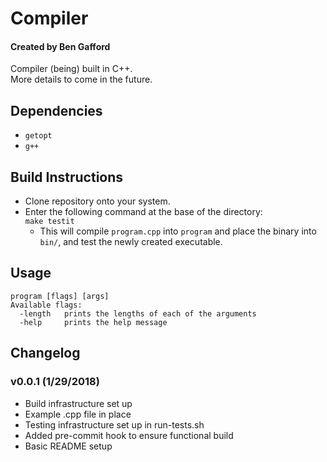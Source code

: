 # Compiler
#### Created by Ben Gafford
Compiler (being) built in C++.  
More details to come in the future.  

## Dependencies
* `getopt`
* `g++`

## Build Instructions
* Clone repository onto your system.
* Enter the following command at the base of the directory:  
    `make testit`  
     * This will compile `program.cpp` into `program` and place the binary into `bin/`, and test the newly created executable.  
## Usage 
```
program [flags] [args]  
Available flags:  
  -length	prints the lengths of each of the arguments  
  -help	    prints the help message
``` 

## Changelog
### v0.0.1 (1/29/2018)
* Build infrastructure set up
* Example .cpp file in place
* Testing infrastructure set up in run-tests.sh
* Added pre-commit hook to ensure functional build
* Basic README setup


